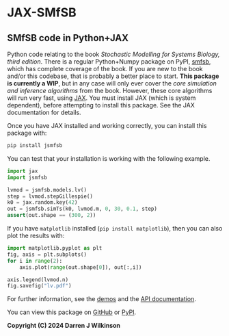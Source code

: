 # JAX-SMfSB

## SMfSB code in Python+JAX

Python code relating to the book *Stochastic Modelling for Systems Biology, third edition*.
There is a regular Python+Numpy package on PyPI, [smfsb](https://pypi.org/project/smfsb/), which has complete coverage of the book. If you are new to the book and/or this codebase, that is probably a better place to start.
**This package is currently a WIP**, but in any case will only ever cover the *core simulation and inference algorithms* from the book. However, these core algorithms will run very fast, using [JAX](https://jax.readthedocs.io/). You must install JAX (which is system dependent), before attempting to install this package. See the JAX documentation for details.

Once you have JAX installed and working correctly, you can install this package with:
```bash
pip install jsmfsb
```

You can test that your installation is working with the following example.
```python
import jax
import jsmfsb

lvmod = jsmfsb.models.lv()
step = lvmod.stepGillespie()
k0 = jax.random.key(42)
out = jsmfsb.simTs(k0, lvmod.m, 0, 30, 0.1, step)
assert(out.shape == (300, 2))
```

If you have `matplotlib` installed (`pip install matplotlib`), then you can also plot the results with:
```python
import matplotlib.pyplot as plt
fig, axis = plt.subplots()
for i in range(2):
	axis.plot(range(out.shape[0]), out[:,i])

axis.legend(lvmod.n)
fig.savefig("lv.pdf")
```

For further information, see the [demos](https://github.com/darrenjw/jax-smfsb/tree/main/demos) and the [API documentation](https://jax-smfsb.readthedocs.io/en/latest/index.html).

You can view this package on [GitHub](https://github.com/darrenjw/jax-smfsb) or [PyPI](https://pypi.org/project/jsmfsb/).




**Copyright (C) 2024 Darren J Wilkinson**


